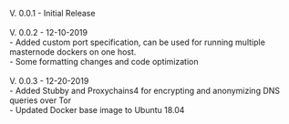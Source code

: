 V. 0.0.1 - Initial Release<br>
<br>
V. 0.0.2 - 12-10-2019<br>
	 - Added custom port specification, can be used for running multiple masternode dockers on one host.<br>
	 - Some formatting changes and code optimization<br>
<br>
V. 0.0.3 - 12-20-2019<br>
         - Added Stubby and Proxychains4 for encrypting and anonymizing DNS queries over Tor<br>
         - Updated Docker base image to Ubuntu 18.04<br>
